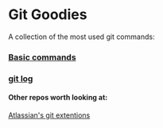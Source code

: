 # Git Goodies
A collection of the most used git commands:

### [Basic commands](basic.md)

### [git log](log.md)

#### Other repos worth looking at:
[Atlassian's git extentions](https://bitbucket.org/ssaasen/git-pastiche/src/ffaaf4a499d0)